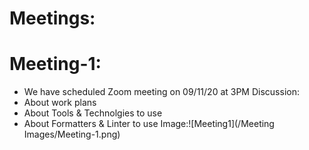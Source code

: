 # Meetings:

# Meeting-1:
- We have scheduled Zoom meeting on 09/11/20 at 3PM
Discussion:
- About work plans
- About Tools & Technolgies to use
- About Formatters & Linter to use
Image:![Meeting1](/Meeting Images/Meeting-1.png)

